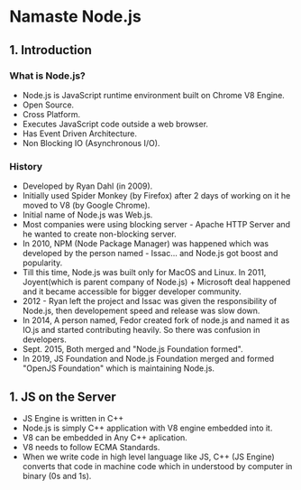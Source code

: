 # Namaste Node.js

## 1. Introduction

### What is Node.js?
- Node.js is JavaScript runtime environment built on Chrome V8 Engine.
- Open Source.
- Cross Platform.
- Executes JavaScript code outside a web browser.
- Has Event Driven Architecture.
- Non Blocking IO (Asynchronous I/O).

### History
- Developed by Ryan Dahl (in 2009).
- Initially used Spider Monkey (by Firefox) after 2 days of working on it he moved to V8 (by Google Chrome).
- Initial name of Node.js was Web.js.
- Most companies were using blocking server - Apache HTTP Server and he wanted to create non-blocking server.
- In 2010, NPM (Node Package Manager) was  happened which was developed by the person named - Issac... and Node.js got boost and popularity.
- Till this time, Node.js was built only for MacOS and Linux. In 2011, Joyent(which is parent company of Node.js) + Microsoft deal happened and it became accessible for bigger developer community.
- 2012 - Ryan left the project and Issac was given the responsibility of Node.js, then developement speed and release was slow down.
- In 2014, A person named, Fedor created fork of node.js and named it as IO.js and started contributing heavily. So there was confusion in developers.
- Sept. 2015, Both merged and "Node.js Foundation formed".
- In 2019, JS Foundation and Node.js Foundation merged and formed "OpenJS Foundation" which is maintaining Node.js.

## 1. JS on the Server
- JS Engine is written in C++
- Node.js is simply C++ application with V8 engine embedded into it.
- V8 can be embedded in Any C++ aplication.
- V8 needs to follow ECMA Standards.
- When we write code in high level language like JS, C++ (JS Engine) converts that code in machine code which in understood by computer in binary (0s and 1s).